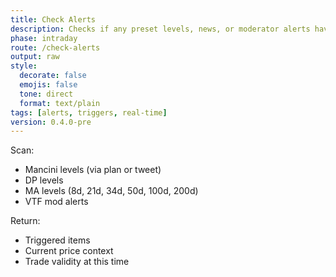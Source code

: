 ```yaml
---
title: Check Alerts
description: Checks if any preset levels, news, or moderator alerts have triggered.
phase: intraday
route: /check-alerts
output: raw
style:
  decorate: false
  emojis: false
  tone: direct
  format: text/plain
tags: [alerts, triggers, real-time]
version: 0.4.0-pre
---
```


Scan:
- Mancini levels (via plan or tweet)
- DP levels
- MA levels (8d, 21d, 34d, 50d, 100d, 200d)
- VTF mod alerts

Return:
- Triggered items
- Current price context
- Trade validity at this time
